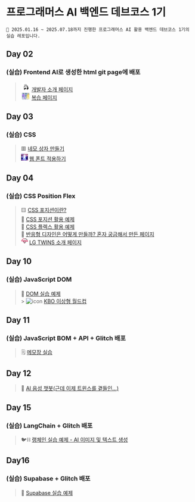 # 프로그래머스 AI 백엔드 데브코스 1기

```
📕 2025.01.16 ~ 2025.07.18까지 진행한 프로그래머스 AI 활용 백엔드 데브코스 1기의 실습 레포입니다.
```

## Day 02

### (실습) Frontend AI로 생성한 html git page에 배포

> <img src="assets/notion_icon.png" alt="icon" width="24" height="24"> [개발자 소개 페이지](https://1000hyehyang.github.io/programmers-AIBE1/developer_intro/index.html) <br> <img src="assets/sorry.gif" alt="icon" width="24" height="18"> [복습 페이지](https://1000hyehyang.github.io/programmers-AIBE1/practice/day03/example.html)<br>

## Day 03

### (실습) CSS

> 🟥 [네모 상자 만들기](https://1000hyehyang.github.io/programmers-AIBE1/practice/day03/ex04/index.html) <br> <img src="practice/day03/ex08/panorama.jpg" alt="icon" width="18" height="18"> [웹 폰트 적용하기](https://1000hyehyang.github.io/programmers-AIBE1/practice/day03/ex08/index.html)

## Day 04

### (실습) CSS Position Flex

> 🟨 [CSS 포지션이란?](https://1000hyehyang.github.io/programmers-AIBE1/practice/day04/ex01/index.html)<br>
> 🎵 [CSS 포지션 활용 예제](https://1000hyehyang.github.io/programmers-AIBE1/practice/day04/ex02/index.html)<br>
> 📜 [CSS 플렉스 활용 예제](https://1000hyehyang.github.io/programmers-AIBE1/practice/day04/ex03/index.html)<br>
> 🚨 [반응형 디자인은 어떻게 만들까? 혼자 궁금해서 만든 페이지](https://1000hyehyang.github.io/programmers-AIBE1/practice/day04/ex04/index.html)<br> <img src="practice/day04/ex05/apple-touch-icon.png" alt="icon" width="18" height="18"> [LG TWINS 소개 페이지](https://1000hyehyang.github.io/programmers-AIBE1/practice/day04/ex05/index.html)

## Day 10

### (실습) JavaScript DOM

> 🔘 [DOM 실습 예제](https://1000hyehyang.github.io/programmers-AIBE1/practice/day10/ex02/index.html)<br> > <img src="https://6ptotvmi5753.edge.naverncp.com/KBO_IMAGE/KBOHome/resources/images/common/open_graph_kbo_2022.png" alt="icon" width="18" height="18"> [KBO 이상형 월드컵](https://1000hyehyang.github.io/programmers-AIBE1/practice/day10/ex04/index.html)<br>

## Day 11

### (실습) JavaScript BOM + API + Glitch 배포

> 🗒️ [메모장 실습](https://1000hyehyang.github.io/programmers-AIBE1/practice/day11/ex01/index.html)<br>

## Day 12

> 💬 [AI 음성 챗봇(근데 이제 트윈스를 곁들인...)](https://dating-chatbot-gemini.glitch.me)<br>

## Day 15

### (실습) LangChain + Glitch 배포

> 🐦⛓️ [랭체인 실습 예제 - AI 이미지 및 텍스트 생성](https://thousandyehyang-archive.github.io/langchain-quest/)<br>

## Day16

### (실습) Supabase + Glitch 배포

> 💾 [Supabase 실습 예제](https://1000hyehyang.github.io/programmers-AIBE1/practice/day16/ex01/index.html)<br>
